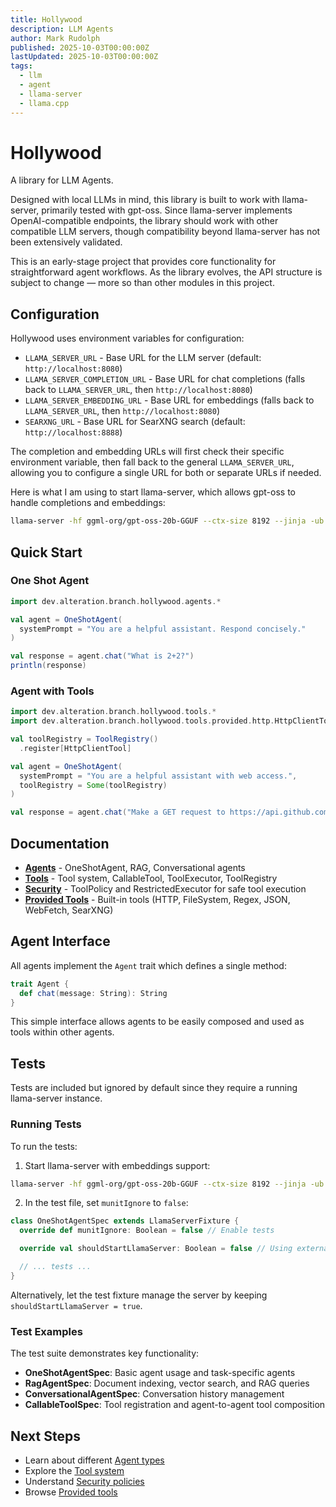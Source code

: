 ```yaml
---
title: Hollywood
description: LLM Agents
author: Mark Rudolph
published: 2025-10-03T00:00:00Z
lastUpdated: 2025-10-03T00:00:00Z
tags:
  - llm
  - agent
  - llama-server
  - llama.cpp
---
```


# Hollywood

A library for LLM Agents.

Designed with local LLMs in mind, this library is built to work with llama-server, primarily tested with gpt-oss. Since llama-server implements OpenAI-compatible endpoints, the library should work with other compatible LLM servers, though compatibility beyond llama-server has not been extensively validated.

This is an early-stage project that provides core functionality for straightforward agent workflows. As the library evolves, the API structure is subject to change — more so than other modules in this project.

## Configuration

Hollywood uses environment variables for configuration:

- `LLAMA_SERVER_URL` - Base URL for the LLM server (default: `http://localhost:8080`)
- `LLAMA_SERVER_COMPLETION_URL` - Base URL for chat completions (falls back to `LLAMA_SERVER_URL`, then `http://localhost:8080`)
- `LLAMA_SERVER_EMBEDDING_URL` - Base URL for embeddings (falls back to `LLAMA_SERVER_URL`, then `http://localhost:8080`)
- `SEARXNG_URL` - Base URL for SearXNG search (default: `http://localhost:8888`)

The completion and embedding URLs will first check their specific environment variable, then fall back to the general `LLAMA_SERVER_URL`, allowing you to configure a single URL for both or separate URLs if needed.

Here is what I am using to start llama-server, which allows gpt-oss to handle completions and embeddings:

```bash
llama-server -hf ggml-org/gpt-oss-20b-GGUF --ctx-size 8192 --jinja -ub 2048 -b 2048 --embeddings --pooling mean
```

## Quick Start

### One Shot Agent

```scala
import dev.alteration.branch.hollywood.agents.*

val agent = OneShotAgent(
  systemPrompt = "You are a helpful assistant. Respond concisely."
)

val response = agent.chat("What is 2+2?")
println(response)
```

### Agent with Tools

```scala
import dev.alteration.branch.hollywood.tools.*
import dev.alteration.branch.hollywood.tools.provided.http.HttpClientTool

val toolRegistry = ToolRegistry()
  .register[HttpClientTool]

val agent = OneShotAgent(
  systemPrompt = "You are a helpful assistant with web access.",
  toolRegistry = Some(toolRegistry)
)

val response = agent.chat("Make a GET request to https://api.github.com/users/octocat")
```

## Documentation

- **[Agents](agents.md)** - OneShotAgent, RAG, Conversational agents
- **[Tools](tools.md)** - Tool system, CallableTool, ToolExecutor, ToolRegistry
- **[Security](security.md)** - ToolPolicy and RestrictedExecutor for safe tool execution
- **[Provided Tools](provided-tools.md)** - Built-in tools (HTTP, FileSystem, Regex, JSON, WebFetch, SearXNG)

## Agent Interface

All agents implement the `Agent` trait which defines a single method:

```scala
trait Agent {
  def chat(message: String): String
}
```

This simple interface allows agents to be easily composed and used as tools within other agents.

## Tests

Tests are included but ignored by default since they require a running llama-server instance.

### Running Tests

To run the tests:

1. Start llama-server with embeddings support:

```bash
llama-server -hf ggml-org/gpt-oss-20b-GGUF --ctx-size 8192 --jinja -ub 2048 -b 2048 --embeddings --pooling mean
```

2. In the test file, set `munitIgnore` to `false`:

```scala
class OneShotAgentSpec extends LlamaServerFixture {
  override def munitIgnore: Boolean = false // Enable tests

  override val shouldStartLlamaServer: Boolean = false // Using external server

  // ... tests ...
}
```

Alternatively, let the test fixture manage the server by keeping `shouldStartLlamaServer = true`.

### Test Examples

The test suite demonstrates key functionality:

- **OneShotAgentSpec**: Basic agent usage and task-specific agents
- **RagAgentSpec**: Document indexing, vector search, and RAG queries
- **ConversationalAgentSpec**: Conversation history management
- **CallableToolSpec**: Tool registration and agent-to-agent tool composition

## Next Steps

- Learn about different [Agent types](agents.md)
- Explore the [Tool system](tools.md)
- Understand [Security policies](security.md)
- Browse [Provided tools](provided-tools.md)
